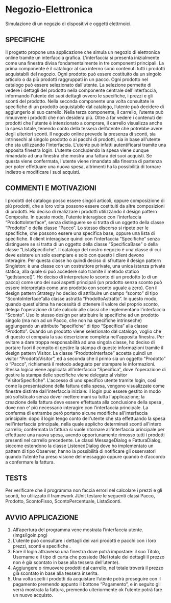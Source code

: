 # Negozio-Elettronica
Simulazione di un negozio di dispositivi e oggetti elettrnoici.

## SPECIFICHE
Il progetto propone una applicazione che simula un negozio di elettronica online tramite un interfaccia grafica. 
L’interfaccia si presenta inizialmente come una finestra divisa fondamentalmente in tre componenti principali.
La prima componente è il catalogo: al suo interno sono contenuti tutti i prodotti acquistabili del
negozio. Ogni prodotto può essere costituito da un singolo articolo o da più prodotti raggruppati in
un pacco.
Ogni prodotto nel catalogo può essere selezionato dall'utente. La selezione permette di vedere i
dettagli del prodotto nella componente centrale dell'interfaccia, informando l'utente dei suoi dettagli
ovvero le specifiche, i prezzi e gli sconti del prodotto.
Nella seconda componente una volta consultate le specifiche di un prodotto acquistabile dal
catalogo, l’utente può decidere di aggiungerlo al suo carrello.
Nella terza componente, il carrello, l’utente può rimuovere i prodotti che non desidera più.
Oltre a far vedere i contenuti dei prodotti che l'utente è intenzionato a comprare, il carrello
visualizza anche la spesa totale, tenendo conto della tessera dell’utente che potrebbe avere degli
ulteriori sconti.
Il negozio online prevede la presenza di sconti, sia intrinsechi al singolo prodotto o ai pacchi di
prodotti, sia in base all'utente che sta utilizzando l'interfaccia.
L'utente può infatti autentificarsi tramite una apposita finestra login.
L’utente concludendo la spesa viene dunque rimandato ad una finestra che mostra una fattura dei
suoi acquisti. Se questa viene confermata, l'utente viene rimandato alla finestra di partenza per poter
effettuare una nuova spesa, altrimenti ha la possibilità di tornare indietro e modificare i suoi
acquisti.

## COMMENTI E MOTIVAZIONI
I prodotti del catalogo posso essere singoli articoli, oppure composizione di più prodotti, che
a loro volta possono essere costituiti da altre composizioni di prodotti. Ho deciso di realizzare
i prodotti utilizzando il design pattern Composite. In questo modo, l'utente interagisce con
l'interfaccia “ProdottoInterface”, senza distinguere se si tratta di un oggetto della classe “Prodotto”
o della classe “Pacco”.
Lo stesso discorso si ripete per le specifiche, che possono essere una specifica base, oppure una lista
di specifiche. Il client interagisce quindi con l'interfaccia “Specifiche” senza distinguere se si tratta
di un oggetto della classe “SpecificaBase” o della classe “ListaSpecifiche”.
Il catalogo del nostro negozio è una classe di cui deve esistere un solo esemplare e solo con questo i
client devono interagire. Per questa classe ho quindi deciso di sfruttare il design pattern
Singleton: è una classe con un costruttore private, una unica istanza private statica, alla quale si può
accedere solo tramite il metodo statico “getIstance()”.
Ho deciso di interpretare lo sconto di un prodotto (o di un pacco) come uno dei suoi aspetti
principali (un prodotto senza sconto può essere interpretato come uno prodotto con sconto uguale a
zero).
Con il design pattern Strategy ho deciso di attribuire un campo “sconto” di tipo
“ScontoInterface”alla classe astratta “ProdottoAstratto”. In questo modo, quando quest'ultima ha
necessità di ottenere il valore del proprio sconto, delega l'operazione di tale calcolo alle classi che
implementano l'interfaccia “Sconto”.
Uso lo stesso design per attribuire le specifiche ad un prodotto singolo (ma non ad un Pacco, che
non ha specifiche intrinseche) aggiungendo un attributo “specifiche” di tipo “Specifica” alla classe
“Prodotto”.
Quando un prodotto viene selezionato dal catalogo, voglio che di questo ci compaia la sua
descrizione completa nell'apposita finestra. Per evitare a dare troppa responsabilità ad una singola
classe, ho deciso di portare fuori il compito di gestire la stampa di queste informazioni tramite
il design pattern Visitor. La classe “ProdottoInterface” accetta quindi un visitor “ProdottoVisitor”,
ed a seconda che il primo sia un oggetto “Prodotto” o “Pacco”, richiamerà il metodo adeguato per
stampare le informazioni.
Stessa logica viene applicata all'interfaccia “Specifica”, dove l'operazione di gestire la stampa delle
specifiche viene delegato al visitor “VisitorSpecifiche”.
L'accesso di uno specifico utente tramite login, così come la presentazione della fattura della spesa,
vengono visualizzate come finestre distinte dall'interfaccia iniziale: il login può essere gestito in
modo più sofisticato senza dover mettere mani su tutta l'applicazione; la creazione della fattura deve
essere effettuata alla conclusione della spesa , dove non e' più necessario interagire con l'interfaccia
principale.
La conferma di entrambe però portano alcune modifiche all'interfaccia principale: dopo il login
tengo conto dell'utente che sta effettuando la spesa nell'interfaccia principale, nella quale
applicho determinati sconti all'intero carrello; confermata la fattura si vuole ritornare
all'interfaccia principale per effettuare una nuova spesa, avendo opportunamente rimosso tutti i
prodotti presenti nel carrello precedente.
Le classi MessageDialog e FatturaDialog, siccome estendono la classe ListenedDialog dove
ho implementato un pattern di tipo Observer, hanno la possibilità di notificare gli osservatori
quando l’utente ha preso visione del messaggio oppure quando è d’accordo a confermare la fattura.

## TESTS
Per verificare che il programma non faccia errori nel calcolare i prezzi e gli sconti, ho
utilizzato il framework JUnit testare le seguenti classi Pacco, Prodotto, ScontoFisso,
ScontoPercentuale, ListaSconti.

## AVVIO APPLICAZIONE
1) All’apertura del programma vene mostrata l’interfaccia utente. (imgs/lgoin.png)
2) L’utente può consultare i dettagli dei vari prodotti e pacchi con i loro prezzi, sconti e specifiche .
3) Fare il login attraverso una finestra dove potrà impostare: il suo Titolo, Username e il tipo di
carta che possiede (Nel totale dei dettagli il prezzo non è già scontato in base alla tessera
dell’utente).
4) Aggiungere o rimuovere prodotti dal carrello, nel totale troverà il prezzo già scontato in
base alla tessera inserita.
5) Una volta scelti i prodotti da acquistare l’utente potrà proseguire con il pagamento
premendo appunto il bottone “Pagamento”, e in seguito gli verrà mostrata la fattura, premendo
ulteriormente ok l’utente potrà fare un nuovo acquisto.
